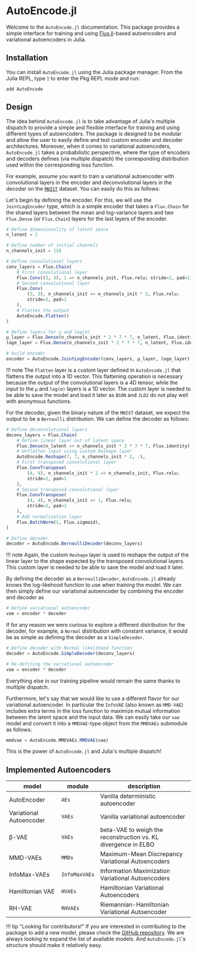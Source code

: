 # AutoEncode.jl

Welcome to the `AutoEncode.jl` documentation. This package provides a simple
interface for training and using [Flux.jl](https://fluxml.ai)-based autoencoders
and variational autoencoders in Julia.

## Installation

You can install `AutoEncode.jl` using the Julia package manager. From the Julia
REPL, type `]` to enter the Pkg REPL mode and run:

```julia-repl
add AutoEncode
```

## Design

The idea behind `AutoEncode.jl` is to take advantage of Julia's multiple
dispatch to provide a simple and flexible interface for training and using
different types of autoencoders. The package is designed to be modular and allow
the user to easily define and test custom encoder and decoder architectures.
Moreover, when it comes to variational autoencoders, `AutoEncode.jl` takes a
probabilistic perspective, where the type of encoders and decoders defines (via
multiple dispatch) the corresponding distribution used within the corresponding
loss function.

For example, assume you want to train a variational autoencoder with
convolutional layers in the encoder and deconvolutional layers in the decoder on
the [`MNIST`](https://en.wikipedia.org/wiki/MNIST_database) dataset. You can
easily do this as follows:

Let's begin by defining the encoder. For this, we will use the `JointLogEncoder`
type, which is a simple encoder that takes a `Flux.Chain` for the shared layers
between the mean and log-variance layers and two `Flux.Dense` (or `Flux.Chain`)
layers for the last layers of the encoder.

```julia
# Define dimensionality of latent space
n_latent = 2

# Define number of initial channels
n_channels_init = 128

# Define convolutional layers
conv_layers = Flux.Chain(
    # First convolutional layer
    Flux.Conv((3, 3), 1 => n_channels_init, Flux.relu; stride=2, pad=1),
    # Second convolutional layer
    Flux.Conv(
        (3, 3), n_channels_init => n_channels_init * 2, Flux.relu;
        stride=2, pad=1
    ),
    # Flatten the output
    AutoEncode.Flatten()
)

# Define layers for µ and log(σ)
µ_layer = Flux.Dense(n_channels_init * 2 * 7 * 7, n_latent, Flux.identity)
logσ_layer = Flux.Dense(n_channels_init * 2 * 7 * 7, n_latent, Flux.identity)

# build encoder
encoder = AutoEncode.JointLogEncoder(conv_layers, µ_layer, logσ_layer)
```

!!! note
    The `Flatten` layer is a custom layer defined in `AutoEncode.jl` that
    flattens the output into a 1D vector. This flattening operation is necessary
    because the output of the convolutional layers is a 4D tensor, while the
    input to the `µ` and `log(σ)` layers is a 1D vector. The custom layer is 
    needed to be able to save the model and load it later as `BSON` and `JLD2`
    do not play well with anonymous functions.

For the decoder, given the binary nature of the `MNIST` dataset, we expect the
output to be a `Bernoulli` distribution. We can define the decoder as follows:

```julia
# Define deconvolutional layers
deconv_layers = Flux.Chain(
    # Define linear layer out of latent space
    Flux.Dense(n_latent => n_channels_init * 2 * 7 * 7, Flux.identity),
    # Unflatten input using custom Reshape layer
    AutoEncode.Reshape(7, 7, n_channels_init * 2, :),
    # First transposed convolutional layer
    Flux.ConvTranspose(
        (4, 4), n_channels_init * 2 => n_channels_init, Flux.relu;
        stride=2, pad=1
    ),
    # Second transposed convolutional layer
    Flux.ConvTranspose(
        (4, 4), n_channels_init => 1, Flux.relu;
        stride=2, pad=1
    ),
    # Add normalization layer
    Flux.BatchNorm(1, Flux.sigmoid),
)

# Define decoder
decoder = AutoEncode.BernoulliDecoder(deconv_layers)
```

!!! note
    Again, the custom `Reshape` layer is used to reshape the output of the
    linear layer to the shape expected by the transposed convolutional layers.
    This custom layer is needed to be able to save the model and load it later.

By defining the decoder as a `BernoulliDecoder`, `AutoEncode.jl` already knows
the log-likehood function to use when training the model. We can then simply
define our variational autoencoder by combining the encoder and decoder as

```julia
# Define variational autoencoder
vae = encoder * decoder
```

If for any reason we were curious to explore a different distribution for the
decoder, for example, a `Normal` distribution with constant variance, it would
be as simple as defining the decoder as a `SimpleDecoder`.

```julia
# Define decoder with Normal likelihood function
decoder = AutoEncode.SimpleDecoder(deconv_layers)

# Re-defining the variational autoencoder
vae = encoder * decoder
```

Everything else in our training pipeline would remain the same thanks to
multiple dispatch.

Furthermore, let's say that we would like to use a different flavor for our
variational autoencoder. In particular the `InfoVAE` (also known as `MMD-VAE`)
includes extra terms in the loss function to maximize mutual information between
the latent space and the input data. We can easily take our `vae` model and
convert it into a `MMDVAE`-type object from the `MMDVAEs` submodule as follows:

```julia
mmdvae = AutoEncode.MMDVAEs.MMDVAE(vae)
```

This is the power of `AutoEncode.jl` and Julia's multiple dispatch!

## Implemented Autoencoders

| model                   | module        | description                                                    |
| ----------------------- | ------------- | -------------------------------------------------------------- |
| AutoEncoder             | `AEs`         | Vanilla deterministic autoencoder                              |
| Variational Autoencoder | `VAEs`        | Vanilla variational autoencoder                                |
| β-VAE                   | `VAEs`        | beta-VAE to weigh the reconstruction vs. KL divergence in ELBO |
| MMD-VAEs                | `MMDs`        | Maximum-Mean Discrepancy Variational Autoencoders              |
| InfoMax-VAEs            | `InfoMaxVAEs` | Information Maximization Variational Autoencoders              |
| Hamiltonian VAE         | `HVAEs`       | Hamiltonian Variational Autoencoders                           |
| RH-VAE                  | `RHVAEs`      | Riemannian-Hamiltonian Variational Autoencoder                 |

!!! tip "Looking for contributors!" 
    If you are interested in contributing to the package to add a new model,
    please check the [GitHub
    repository](https://github.com/mrazomej/AutoEncode.jl). We are always 
    looking to expand the list of available models. And `AutoEncode.jl`'s 
    structure should make it relatively easy.